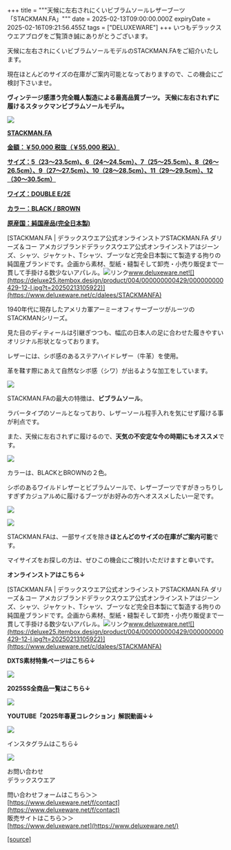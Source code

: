 +++
title = """天候に左右されにくいビブラムソールレザーブーツ「STACKMAN.FA」"""
date = 2025-02-13T09:00:00.000Z
expiryDate = 2025-02-16T09:21:56.455Z
tags = ["DELUXEWARE"]
+++
いつもデラックスウエアブログをご覧頂き誠にありがとうございます。

天候に左右されにくいビブラムソールモデルのSTACKMAN.FAをご紹介いたします。

現在ほとんどのサイズの在庫がご案内可能となっておりますので、この機会にご検討下さいませ。

**ヴィンテージ感漂う完全職人製造による最高品質ブーツ。 天候に左右されずに履けるスタックマンビブラムソールモデル。**

[![](https://stat.ameba.jp/user_images/20250213/15/deluxeware/bc/5f/j/o0800080015543777843.jpg)](https://stat.ameba.jp/user_images/20250213/15/deluxeware/bc/5f/j/o0800080015543777843.jpg)

**[STACKMAN.FA](https://www.deluxeware.net/c/dalees/STACKMANFA)**

**[金額：￥50,000 税抜（￥55,000 税込）](https://www.deluxeware.net/c/dalees/STACKMANFA)**

**[サイズ：5（23～23.5cm)、6（24～24.5cm）、7（25～25.5cm）、8（26～26.5cm）、9（27～27.5cm）、10（28～28.5cm）、11（29～29.5cm）、12（30～30.5cm）](https://www.deluxeware.net/c/dalees/STACKMANFA)**

**[ワイズ：DOUBLE E/2E](https://www.deluxeware.net/c/dalees/STACKMANFA)**

**[カラー：BLACK / BROWN](https://www.deluxeware.net/c/dalees/STACKMANFA)**

**[原産国：純国産品(完全日本製)](https://www.deluxeware.net/c/dalees/STACKMANFA)**

[STACKMAN.FA | デラックスウエア公式オンラインストアSTACKMAN.FA ダリーズ＆コー アメカジブランドデラックスウエア公式オンラインストアはジーンズ、シャツ、ジャケット、Tシャツ、ブーツなど完全日本製にて製造する拘りの純国産ブランドです。企画から素材、型紙・縫製そして卸売・小売り販促まで一貫して手掛ける数少ないアパレル。![リンク](https://c.stat100.ameba.jp/ameblo/symbols/v3.20.0/svg/gray/editor_link.svg)www.deluxeware.net![](https://deluxe25.itembox.design/product/004/000000000429/000000000429-12-l.jpg?t=20250213105922)](https://www.deluxeware.net/c/dalees/STACKMANFA)

1940年代に現存したアメリカ軍アーミーオフィサーブーツがルーツのSTACKMANシリーズ。

見た目のディティールは引継ぎつつも、幅広の日本人の足に合わせた履きやすいオリジナル形状となっております。

レザーには、シボ感のあるステアハイドレザー（牛革）を使用。

革を鞣す際にあえて自然なシボ感（シワ）が出るような加工をしています。

[![](https://stat.ameba.jp/user_images/20250213/15/deluxeware/af/03/j/o0800080015543777844.jpg)](https://stat.ameba.jp/user_images/20250213/15/deluxeware/af/03/j/o0800080015543777844.jpg)

STACKMAN.FAの最大の特徴は、**ビブラムソール**。

ラバータイプのソールとなっており、レザーソール程手入れを気にせず履ける事が利点です。

また、天候に左右されずに履けるので、**天気の不安定な今の時期にもオススメ**です。

[![](https://stat.ameba.jp/user_images/20250213/15/deluxeware/91/66/j/o0800080015543777901.jpg)](https://stat.ameba.jp/user_images/20250213/15/deluxeware/91/66/j/o0800080015543777901.jpg)

カラーは、BLACKとBROWNの２色。

シボのあるワイルドレザーとビブラムソールで、レザーブーツですがきっちりしすぎずカジュアルめに履けるブーツがお好みの方へオススメしたい一足です。

[![](https://stat.ameba.jp/user_images/20250213/16/deluxeware/73/76/j/o0800080015543793724.jpg)](https://stat.ameba.jp/user_images/20250213/16/deluxeware/73/76/j/o0800080015543793724.jpg)

[![](https://stat.ameba.jp/user_images/20250213/16/deluxeware/4f/42/j/o0800080015543793727.jpg)](https://stat.ameba.jp/user_images/20250213/16/deluxeware/4f/42/j/o0800080015543793727.jpg)

STACKMAN.FAは、一部サイズを除き**ほとんどのサイズの在庫がご案内可能**です。

マイサイズをお探しの方は、ぜひこの機会にご検討いただけますと幸いです。

**オンラインストアはこちら↓**

[STACKMAN.FA | デラックスウエア公式オンラインストアSTACKMAN.FA ダリーズ＆コー アメカジブランドデラックスウエア公式オンラインストアはジーンズ、シャツ、ジャケット、Tシャツ、ブーツなど完全日本製にて製造する拘りの純国産ブランドです。企画から素材、型紙・縫製そして卸売・小売り販促まで一貫して手掛ける数少ないアパレル。![リンク](https://c.stat100.ameba.jp/ameblo/symbols/v3.20.0/svg/gray/editor_link.svg)www.deluxeware.net![](https://deluxe25.itembox.design/product/004/000000000429/000000000429-12-l.jpg?t=20250213105922)](https://www.deluxeware.net/c/dalees/STACKMANFA)

**DXTS素材特集ページはこちら↓**

[![](https://stat.ameba.jp/user_images/20250207/14/deluxeware/a5/d7/j/o1200050015541564356.jpg?caw=800)](https://www.deluxeware.net/c/tokusyu_yoyaku)

**2025SS全商品一覧はこちら↓**

[![](https://stat.ameba.jp/user_images/20250114/17/deluxeware/cf/2d/j/o1200050015533133265.jpg?caw=800)](https://www.deluxeware.net/c/2025SSreserve)

**YOUTUBE「2025年春夏コレクション」解説動画↓↓**

**[![](https://stat.ameba.jp/user_images/20250108/16/deluxeware/ac/cf/j/o1200050015530951038.jpg?caw=800)](https://www.youtube.com/playlist?list=PLmcuUjZ67rhnclr762_W-zDg7FyyrNvqF)**

インスタグラムはこちら↓

[![](https://stat.ameba.jp/user_images/20240315/15/deluxeware/04/7f/j/o0800026015413271803.jpg?caw=800)](https://www.instagram.com/deluxeware/?hl=ja)

お問い合わせ  
デラックスウエア

問い合わせフォームはこちら＞＞  
[https://www.deluxeware.net/f/contact](https://www.deluxeware.net/f/contact)  
販売サイトはこちら＞＞  
[https://www.deluxeware.net](https://www.deluxeware.net/)

[[source]](https://ameblo.jp/deluxeware/entry-12886278659.html)
